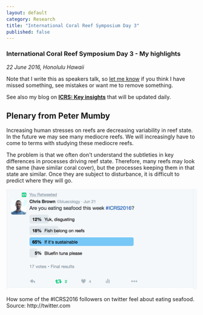 ```yaml
---
layout: default
category: Research
title: "International Coral Reef Symposium Day 3"
published: false
---
```



### International Coral Reef Symposium Day 3 - My highlights

*22 June 2016, Honolulu Hawaii*

Note that I write this as speakers talk, so [let me know](https://app.griffith.edu.au/phonebook/phone-details.php?id=1675412) if you think I have missed something, see mistakes or want me to remove something.

See also my blog on [**ICRS: Key insights**](http://www.seascapemodels.org/research/2016/06/21/ICRS-key-insights.html) that will be updated daily.

## Plenary from Peter Mumby

Increasing human stresses on reefs are decreasing variability in reef state. In the future we may see many mediocre reefs. We will increasingly have to come to terms with studying these mediocre reefs.

The problem is that we often don't understand the subtleties in key differences in processes driving reef state. Therefore, many reefs may look the same (have similar coral cover), but the processes keeping them in that state are similar. Once they are subject to disturbance, it is difficult to predict where they will go.


<div class = "image_caption">
<img src ="/images/icrs-pic-tweet-11.png" alt="" class="image_float"/>
<p>
How some of the #ICRS2016 followers on twitter feel about eating seafood. Source: http://twitter.com </p>
</div>

